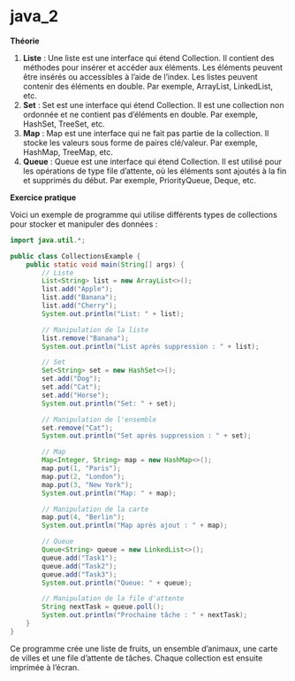 # java_2

**Théorie**

1. **Liste** : Une liste est une interface qui étend Collection. Il contient des méthodes pour insérer et accéder aux éléments. Les éléments peuvent être insérés ou accessibles à l’aide de l’index. Les listes peuvent contenir des éléments en double. Par exemple, ArrayList, LinkedList, etc.
2. **Set** : Set est une interface qui étend Collection. Il est une collection non ordonnée et ne contient pas d’éléments en double. Par exemple, HashSet, TreeSet, etc.
3. **Map** : Map est une interface qui ne fait pas partie de la collection. Il stocke les valeurs sous forme de paires clé/valeur. Par exemple, HashMap, TreeMap, etc.
4. **Queue** : Queue est une interface qui étend Collection. Il est utilisé pour les opérations de type file d’attente, où les éléments sont ajoutés à la fin et supprimés du début. Par exemple, PriorityQueue, Deque, etc.

**Exercice pratique**

Voici un exemple de programme qui utilise différents types de collections pour stocker et manipuler des données :

```java
import java.util.*;

public class CollectionsExample {
    public static void main(String[] args) {
        // Liste
        List<String> list = new ArrayList<>();
        list.add("Apple");
        list.add("Banana");
        list.add("Cherry");
        System.out.println("List: " + list);

        // Manipulation de la liste
        list.remove("Banana");
        System.out.println("List après suppression : " + list);

        // Set
        Set<String> set = new HashSet<>();
        set.add("Dog");
        set.add("Cat");
        set.add("Horse");
        System.out.println("Set: " + set);

        // Manipulation de l'ensemble
        set.remove("Cat");
        System.out.println("Set après suppression : " + set);

        // Map
        Map<Integer, String> map = new HashMap<>();
        map.put(1, "Paris");
        map.put(2, "London");
        map.put(3, "New York");
        System.out.println("Map: " + map);

        // Manipulation de la carte
        map.put(4, "Berlin");
        System.out.println("Map après ajout : " + map);

        // Queue
        Queue<String> queue = new LinkedList<>();
        queue.add("Task1");
        queue.add("Task2");
        queue.add("Task3");
        System.out.println("Queue: " + queue);

        // Manipulation de la file d'attente
        String nextTask = queue.poll();
        System.out.println("Prochaine tâche : " + nextTask);
    }
}
```

Ce programme crée une liste de fruits, un ensemble d’animaux, une carte de villes et une file d’attente de tâches. Chaque collection est ensuite imprimée à l’écran.